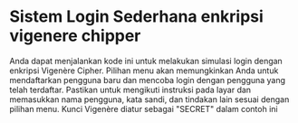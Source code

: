 # Sistem Login Sederhana enkripsi vigenere chipper
Anda dapat menjalankan kode ini untuk melakukan simulasi login dengan enkripsi Vigenère Cipher. 
Pilihan menu akan memungkinkan Anda untuk mendaftarkan pengguna baru dan mencoba login dengan pengguna yang telah terdaftar.
Pastikan untuk mengikuti instruksi pada layar dan memasukkan nama pengguna, kata sandi, dan tindakan lain sesuai dengan pilihan menu. 
Kunci Vigenère diatur sebagai "SECRET" dalam contoh ini
